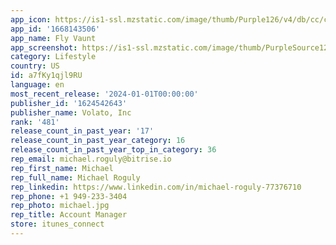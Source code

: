 ```yaml
---
app_icon: https://is1-ssl.mzstatic.com/image/thumb/Purple126/v4/db/cc/c8/dbccc8a3-3150-c4f3-2c7b-e761e2bb922e/AppIcon-0-0-1x_U007ephone-0-85-220.png/1024x1024bb.png
app_id: '1668143506'
app_name: Fly Vaunt
app_screenshot: https://is1-ssl.mzstatic.com/image/thumb/PurpleSource126/v4/51/72/e9/5172e9d6-5ac5-15c7-9532-21b5e2150bea/fb80d70f-969d-483a-bab1-09f1dafb6a84_6.5__-_1.png/1284x2778bb.png
category: Lifestyle
country: US
id: a7fKy1qjl9RU
language: en
most_recent_release: '2024-01-01T00:00:00'
publisher_id: '1624542643'
publisher_name: Volato, Inc
rank: '481'
release_count_in_past_year: '17'
release_count_in_past_year_category: 16
release_count_in_past_year_top_in_category: 36
rep_email: michael.roguly@bitrise.io
rep_first_name: Michael
rep_full_name: Michael Roguly
rep_linkedin: https://www.linkedin.com/in/michael-roguly-77376710
rep_phone: +1 949-233-3404
rep_photo: michael.jpg
rep_title: Account Manager
store: itunes_connect
---
```

